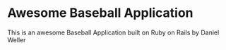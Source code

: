 # Awesome Baseball Application

This is an awesome Baseball Application built on Ruby on Rails by Daniel Weller
